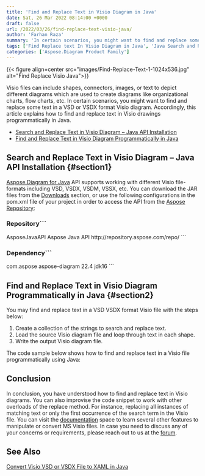 ```yaml
---
title: 'Find and Replace Text in Visio Diagram in Java'
date: Sat, 26 Mar 2022 08:14:00 +0000
draft: false
url: /2022/03/26/find-replace-text-visio-java/
author: 'Farhan Raza'
summary: 'In certain scenarios, you might want to find and replace some text in a VSD or VSDX format Visio diagram. Accordingly, this article explains how to **find and replace text in Visio drawings programmatically in Java.**'
tags: ['Find Replace text In Visio Diagram in Java', 'Java Search and Replace Text in Visio', 'Search and Replace Text in Visio Diagram in Java']
categories: ['Aspose.Diagram Product Family']
---
```




{{< figure align=center src="images/Find-Replace-Text-1-1024x536.jpg" alt="Find Replace Visio Java">}}


Visio files can include shapes, connectors, images, or text to depict different diagrams which are used to create diagrams like organizational charts, flow charts, etc. In certain scenarios, you might want to find and replace some text in a VSD or VSDX format Visio diagram. Accordingly, this article explains how to find and replace text in Visio drawings programmatically in Java.

*   [Search and Replace Text in Visio Diagram – Java API Installation][1]
*   [Find and Replace Text in Visio Diagram Programmatically in Java][2]

## Search and Replace Text in Visio Diagram – Java API Installation {#section1}

[Aspose.Diagram for Java][3] API supports working with different Visio file-formats including VSD, VSDX, VSDM, VSSX, etc. You can download the JAR files from the [Downloads][4] section, or use the following configurations in the pom.xml file of your project in order to access the API from the [Aspose Repository][5]:

### Repository```
 <repositories>
    <repository>
        <id>AsposeJavaAPI</id>
        <name>Aspose Java API</name>
        <url>http://repository.aspose.com/repo/</url>
    </repository>
</repositories>
```

### Dependency```
 <dependencies>
    <dependency>
        <groupId>com.aspose</groupId>
        <artifactId>aspose-diagram</artifactId>
        <version>22.4</version>
        <classifier>jdk16</classifier>
    </dependency>
</dependencies>
```

## Find and Replace Text in Visio Diagram Programmatically in Java {#section2}

You may find and replace text in a VSD VSDX format Visio file with the steps below:

1.  Create a collection of the strings to search and replace text.
2.  Load the source Visio diagram file and loop through text in each shape.
3.  Write the output Visio diagram file.

The code sample below shows how to find and replace text in a Visio file programmatically using Java:



## Conclusion

In conclusion, you have understood how to find and replace text in Visio diagrams. You can also improvise the code snippet to work with other overloads of the replace method. For instance, replacing all instances of matching text or only the first occurrence of the search term in the Visio file. You can visit the [documentation][6] space to learn several other features to manipulate or convert MS Visio files. In case you need to discuss any of your concerns or requirements, please reach out to us at the [forum][7].

## See Also

[Convert Visio VSD or VSDX File to XAML in Java][8]




[1]: #section1
[2]: #section2
[3]: https://products.aspose.com/diagram/java/
[4]: https://downloads.aspose.com/diagram/java
[5]: https://repository.aspose.com/webapp/#/artifacts/browse/tree/General/repo/com/aspose/aspose-diagram
[6]: https://docs.aspose.com/diagram/java/
[7]: https://forum.aspose.com/c/diagram
[8]: https://blog.aspose.com/2022/02/28/convert-visio-to-xaml-java/





